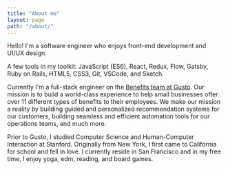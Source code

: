 ```yaml
---
title: "About me"
layout: page
path: "/about/"
---
```


Hello! I'm a software engineer who enjoys front-end development and UI/UX design.

A few tools in my toolkit: JavaScript (ES6), React, Redux, Flow, Gatsby, Ruby on Rails, HTML5, CSS3, Git, VSCode, and Sketch.

Currently I'm a full-stack engineer on the <a href="https://gusto.com/product/benefits" target="_blank">Benefits team at Gusto</a>. Our mission is to build a world-class experience to help small businesses offer over 11 different types of benefits to their employees. We make our mission a reality by building guided and personalized recommendation systems for our customers, building seamless and efficient automation tools for our operations teams, and much more.

Prior to Gusto, I studied Computer Science and Human-Computer Interaction at Stanford. Originally from New York, I first came to California for school and fell in love. I currently reside in San Francisco and in my free time, I enjoy yoga, edm, reading, and board games. 